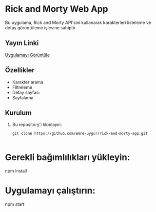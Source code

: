 # Rick and Morty Web App

Bu uygulama, Rick and Morty API'sini kullanarak karakterleri listeleme ve detay görüntüleme işlevine sahiptir.

## Yayın Linki
[Uygulamayı Görüntüle](https://emre-uygur.github.io)

## Özellikler
- Karakter arama
- Filtreleme
- Detay sayfası
- Sayfalama

## Kurulum
1. Bu repository'i klonlayın:
   ```bash
   git clone https://github.com/emre-uygur/rick-and-morty-app.git



# Gerekli bağımlılıkları yükleyin:
npm install

# Uygulamayı çalıştırın:
npm start
